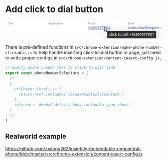 # Add click to dial button

![](screenshots/fac-1.png)

There is pre-defined functions in `src/chrome-extension/make-phone-number-clickable.js` to help handle inserting click-to-dial button in page, just need to write proper configs in `src/chrome-extension/content-insert-config.js`,
```js
// modify phone number text to click-to-call link
export const phoneNumberSelectors = [
  /*
  {
    urlCheck: (href) => {
      return href.includes('?blade=/details/contact')
    },
    selector: '#modal-details-body .metadata-span-phone'
  }
  */
]

```

## Realworld example
https://github.com/zxdong262/insightly-embeddable-ringcentral-phone/blob/master/src/chrome-extension/content-insert-config.js